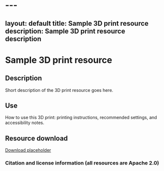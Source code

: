 # ---
layout: default
title: Sample 3D print resource
description: Sample 3D print resource description
---

# Sample 3D print resource

## Description

Short description of the 3D print resource goes here.

## Use

How to use this 3D print: printing instructions, recommended settings, and accessibility notes.

## Resource download
[Download placeholder](link)

### Citation and license information (all resources are Apache 2.0)
